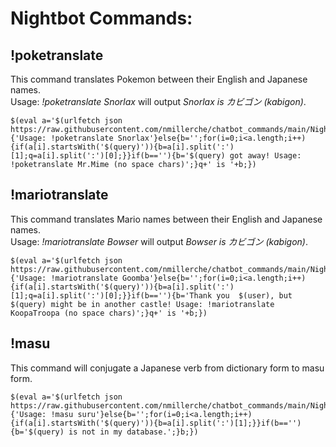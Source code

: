 # Nightbot Commands:

## !poketranslate
This command translates Pokemon between their English and Japanese names.<br/>
Usage: *!poketranslate Snorlax* will output *Snorlax is カビゴン (kabigon)*.
```
$(eval a='$(urlfetch json https://raw.githubusercontent.com/nmillerche/chatbot_commands/main/Nightbot/textfiles/poketranslate.txt)'.split('§');q='$(query)';if(!q){'Usage: !poketranslate Snorlax'}else{b='';for(i=0;i<a.length;i++){if(a[i].startsWith('$(query)')){b=a[i].split(':')[1];q=a[i].split(':')[0];}}if(b==''){b='$(query) got away! Usage: !poketranslate Mr.Mime (no space chars)';}q+' is '+b;})
```

## !mariotranslate
This command translates Mario names between their English and Japanese names.<br/>
Usage: *!mariotranslate Bowser* will output *Bowser is カビゴン (kabigon)*.
```
$(eval a='$(urlfetch json https://raw.githubusercontent.com/nmillerche/chatbot_commands/main/Nightbot/textfiles/mariotranslate.txt)'.split('§');q='$(query)';if(!q){'Usage: !mariotranslate Goomba'}else{b='';for(i=0;i<a.length;i++){if(a[i].startsWith('$(query)')){b=a[i].split(':')[1];q=a[i].split(':')[0];}}if(b==''){b='Thank you  $(user), but $(query) might be in another castle! Usage: !mariotranslate KoopaTroopa (no space chars)';}q+' is '+b;})
```

## !masu
This command will conjugate a Japanese verb from dictionary form to masu form.<br/>
```
$(eval a='$(urlfetch json https://raw.githubusercontent.com/nmillerche/chatbot_commands/main/Nightbot/textfiles/masuVerbs.txt)'.split('§');q='$(query)';if(!q){'Usage: !masu suru'}else{b='';for(i=0;i<a.length;i++){if(a[i].startsWith('$(query)')){b=a[i].split(':')[1];}}if(b==''){b='$(query) is not in my database.';}b;})
```
